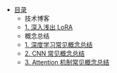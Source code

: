 * [目录](README.md)
    * 技术博客
    * [1. 深入浅出 LoRA](technology/LoRA.md)
    * 概念总结
    * [1. 深度学习常见概念总结](summary/1.deep_learning.md)
    * [2. CNN 常见概念总结](summary/2.cnn.md)
    * [3. Attention 机制常见概念总结](summary/3.attention.md)
